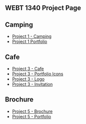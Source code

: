 ## WEBT 1340 Project Page

<h2>Camping</h2>


<ul>
     <li><a href="project1/icons 2.ai">Project 1 - Camping</a></li>
     <li><a href="project1/Portfolio.ai">Project 1 Portfolio</a></li>

</ul>


<h2>Cafe</h2>

<ul>
     <li><a href="project3/stationery.ai">Project 3 - Cafe</a></li>
     <li><a href="project3/Portfolio2.ai">Project 3 - Portfolio Icons</a></li>
     <li><a href="project3/Portfolio2Logo.ai">Project 3 - Logo</a></li>
     <li><a href="project3/Project3Invitation.ai">Project 3 - Invitation</a></li>
     
</ul>
 
 


<h2>Brochure</h2>

<ul>

<li><a href="project5/aos-brochure.ai">Project 5 - Brochure</a></li>
<li><a href="project5/port5brochure.ai">Project 5 - Portfolio</a></li>

</ul>
